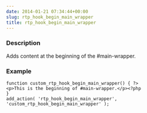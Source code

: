 ```yaml
---
date: 2014-01-21 07:34:44+00:00
slug: rtp_hook_begin_main_wrapper
title: rtp_hook_begin_main_wrapper
---
```


### Description


Adds content at the beginning of the #main-wrapper.


### Example



    
    function custom_rtp_hook_begin_main_wrapper() { ?>
    <p>This is the beginning of #main-wrapper.</p><?php
    }
    add_action( 'rtp_hook_begin_main_wrapper', 'custom_rtp_hook_begin_main_wrapper' );
